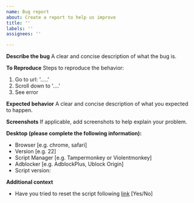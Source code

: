 ```yaml
---
name: Bug report
about: Create a report to help us improve
title: ''
labels: ''
assignees: ''

---
```


**Describe the bug**
A clear and concise description of what the bug is.

**To Reproduce**
Steps to reproduce the behavior:
1. Go to url: '.....' 
3. Scroll down to '....'
4. See error

**Expected behavior**
A clear and concise description of what you expected to happen.

**Screenshots**
If applicable, add screenshots to help explain your problem.

**Desktop (please complete the following information):**
 - Browser [e.g. chrome, safari]
 - Version [e.g. 22]
 - Script Manager [e.g. Tampermonkey or Violentmonkey]
 - Adblocker [e.g. AdblockPlus, Ublock Origin]
 - Script version:

**Additional context**
 - Have you tried to reset the script following [link](https://greasyfork.org/en/scripts/33522-super-preloaderplus-one-new/discussions/33898) [Yes/No]

